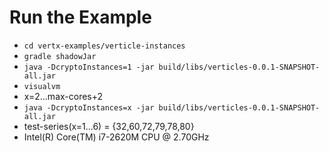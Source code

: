 # Run the Example
* `cd vertx-examples/verticle-instances`
* `gradle shadowJar`
* `java -DcryptoInstances=1 -jar build/libs/verticles-0.0.1-SNAPSHOT-all.jar`
* `visualvm`
* x=2...max-cores+2
* `java -DcryptoInstances=x -jar build/libs/verticles-0.0.1-SNAPSHOT-all.jar`
* test-series(x=1...6) = {32,60,72,79,78,80}
* Intel(R) Core(TM) i7-2620M CPU @ 2.70GHz
